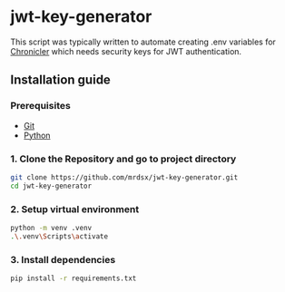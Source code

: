 # jwt-key-generator

This script was typically written to automate creating .env variables for [Chronicler](https://github.com/mrdsx/chronicler) which needs security keys for JWT authentication.

## Installation guide

### Prerequisites

- [Git](https://git-scm.com/)
- [Python](https://www.python.org/)

### 1. Clone the Repository and go to project directory

```bash
git clone https://github.com/mrdsx/jwt-key-generator.git
cd jwt-key-generator
```

### 2. Setup virtual environment

```bash
python -m venv .venv
.\.venv\Scripts\activate
```

### 3. Install dependencies

```bash
pip install -r requirements.txt
```
